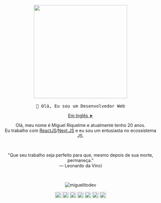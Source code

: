 <!-- HEADER -->
<p align="center">
  <img src="https://media.giphy.com/media/cVrccUf0NC1TQlLiZf/giphy.gif" width="300px">
   <br><br>
  <samp>
    👋 Olá, Eu sou um Desenvolvedor Web
  </samp>
  <p align="center"><a href="./README.md">Em Inglês ➤</a></p>
  
</p>

<!-- ABOUT OF ME -->
<p align="center" style="text-align: center;">
Olá, meu nome é Miguel Riquelme e atualmente tenho 20 anos.<br> Eu trabalho com <a href="https://pt-br.reactjs.org/">ReactJS</a>/<a href="https://nextjs.org/">Next.JS</a> e eu sou um entusiasta no ecossistema JS.
</p>

<!-- QUOTE -->
<br>
<p align="center">
"Que seu trabalho seja perfeito para que, mesmo depois de sua morte, permaneça."
<br>
― Leonardo da Vinci
</p>
<br>

<!-- SOCIAL MEDIAS -->
<p align="center">
<img src="https://github-readme-stats.vercel.app/api?username=miguelitodev&show_icons=true" alt="miguelitodev"/>
</p>

<p align="center">
<a href="https://codepen.io/miguelitodev" target="blank"><img align="center" src="https://cdn.jsdelivr.net/npm/simple-icons@3.0.1/icons/codepen.svg" alt="miguelitodev" height="20" width="20" /></a>
<a href="https://twitter.com/miguelitodev" target="blank"><img align="center" src="https://cdn.jsdelivr.net/npm/simple-icons@3.0.1/icons/twitter.svg" alt="miguelitodev" height="20" width="20" /></a>
<a href="https://linkedin.com/in/miguelitodev" target="blank"><img align="center" src="https://cdn.jsdelivr.net/npm/simple-icons@3.0.1/icons/linkedin.svg" alt="miguelitodev" height="20" width="20" /></a>
<a href="https://stackoverflow.com/miguelitodev" target="blank"><img align="center" src="https://cdn.jsdelivr.net/npm/simple-icons@3.0.1/icons/stackoverflow.svg" alt="miguelitodev" height="20" width="20" /></a>
<a href="https://codesandbox.com/u/miguelitodev" target="blank"><img align="center" src="https://cdn.jsdelivr.net/npm/simple-icons@3.0.1/icons/codesandbox.svg" alt="miguelitodev" height="20" width="20" /></a>
<a href="https://fb.com/miguelitodev" target="blank"><img align="center" src="https://cdn.jsdelivr.net/npm/simple-icons@3.0.1/icons/facebook.svg" alt="miguelitodev" height="20" width="20" /></a>
<a href="https://instagram.com/miguelitodev" target="blank"><img align="center" src="https://cdn.jsdelivr.net/npm/simple-icons@3.0.1/icons/instagram.svg" alt="miguelitodev" height="20" width="20" /></a>
</p>
